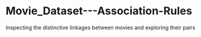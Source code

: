 # Movie_Dataset---Association-Rules
Inspecting the distinctive linkages between movies and exploring their pairs
